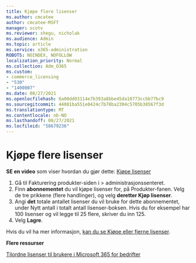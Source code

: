 ```yaml
---
title: Kjøpe flere lisenser
ms.author: cmcatee
author: cmcatee-MSFT
manager: scotv
ms.reviewer: shegu, nicholak
ms.audience: Admin
ms.topic: article
ms.service: o365-administration
ROBOTS: NOINDEX, NOFOLLOW
localization_priority: Normal
ms.collection: Adm_O365
ms.custom:
- commerce_licensing
- "530"
- "1400007"
ms.date: 08/27/2021
ms.openlocfilehash: 6a00dd03114e7b393a8bbe45da10773ccbb77bc9
ms.sourcegitcommit: 44081ba551e0424c7b78ba2304c5705b38567f3d
ms.translationtype: MT
ms.contentlocale: nb-NO
ms.lasthandoff: 08/27/2021
ms.locfileid: "58679236"
---
```

# <a name="buy-additional-licenses"></a>Kjøpe flere lisenser

**SE en video** som viser hvordan du gjør dette: [Kjøpe lisenser](https://go.microsoft.com/fwlink/p/?linkid=2154857)

1. Gå til Fakturering produkter-siden i   >  [](https://go.microsoft.com/fwlink/p/?linkid=842054) administrasjonssenteret.
2. Finn **abonnementet** du vil kjøpe lisenser for, på Produkter-fanen. Velg de tre prikkene (flere handlinger), og velg **deretter Kjøp lisenser**.
3. Angi **det** totale  antallet lisenser du vil bruke for dette abonnementet, under Nytt antall i totalt antall lisenser-boksen. Hvis du for eksempel har 100 lisenser og vil legge til 25 flere, skriver du inn 125.
4. Velg **Lagre**.

Hvis du vil ha mer informasjon, [kan du se Kjøpe eller fjerne lisenser](https://docs.microsoft.com/microsoft-365/commerce/licenses/buy-licenses).

**Flere ressurser**

[Tilordne lisenser til brukere i Microsoft 365 for bedrifter](https://docs.microsoft.com/microsoft-365/admin/manage/assign-licenses-to-users)